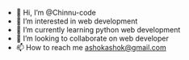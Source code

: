 - 👋 Hi, I’m @Chinnu-code
- 👀 I’m interested in web development
- 🌱 I’m currently learning python web development
- 💞️ I’m looking to collaborate on web developer
- 📫 How to reach me ashokashok@gmail.com

<!---
Chinnu-code/Chinnu-code is a ✨ special ✨ repository because its `README.md` (this file) appears on your GitHub profile.
You can click the Preview link to take a look at your changes.
--->
